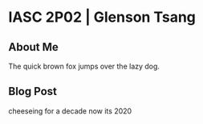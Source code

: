 # IASC 2P02 | Glenson Tsang

## About Me

The quick brown fox jumps over the lazy dog.


## Blog Post

cheeseing for a decade now its 2020


